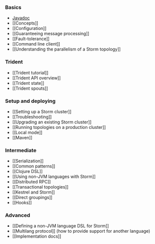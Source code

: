 ### Basics

* [Javadoc](http://nathanmarz.github.com/storm)
* [[Concepts]]
* [[Configuration]]
* [[Guaranteeing message processing]]
* [[Fault-tolerance]]
* [[Command line client]]
* [[Understanding the parallelism of a Storm topology]]

### Trident

* [[Trident tutorial]]
* [[Trident API overview]]
* [[Trident state]]
* [[Trident spouts]]

### Setup and deploying

* [[Setting up a Storm cluster]]
* [[Troubleshooting]]
* [[Upgrading an existing Storm cluster]]
* [[Running topologies on a production cluster]]
* [[Local mode]]
* [[Maven]]

### Intermediate

* [[Serialization]]
* [[Common patterns]]
* [[Clojure DSL]]
* [[Using non-JVM languages with Storm]]
* [[Distributed RPC]]
* [[Transactional topologies]]
* [[Kestrel and Storm]]
* [[Direct groupings]]
* [[Hooks]]

### Advanced

* [[Defining a non-JVM language DSL for Storm]]
* [[Multilang protocol]] (how to provide support for another language)
* [[Implementation docs]]
